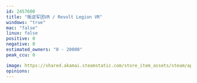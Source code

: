 ```yaml
---
id: 2457600
title: "叛逆军团VR / Revolt Legion VR"
windows: "true"
mac: "false"
linux: false
positive: 0
negative: 0
estimated_owners: "0 - 20000"
peak_ccu: 0

image: https://shared.akamai.steamstatic.com/store_item_assets/steam/apps/2457600/header.jpg?t=1687347356
opinions:
---
```


